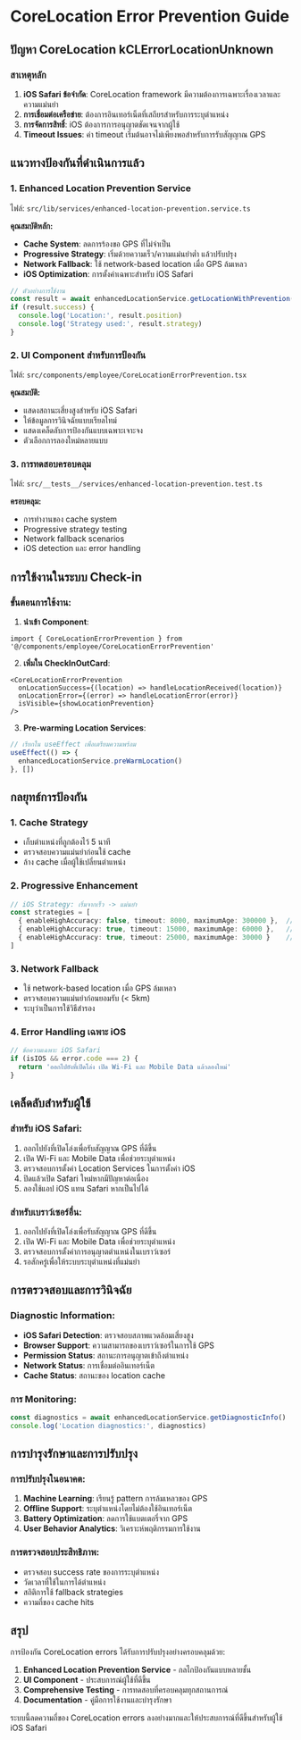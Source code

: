 # CoreLocation Error Prevention Guide

## ปัญหา CoreLocation kCLErrorLocationUnknown 

### สาเหตุหลัก
1. **iOS Safari ข้อจำกัด**: CoreLocation framework มีความต้องการเฉพาะเรื่องเวลาและความแม่นยำ
2. **การเชื่อมต่อเครือข่าย**: ต้องการอินเทอร์เน็ตที่เสถียรสำหรับการระบุตำแหน่ง
3. **การจัดการสิทธิ์**: iOS ต้องการการอนุญาตชัดเจนจากผู้ใช้
4. **Timeout Issues**: ค่า timeout เริ่มต้นอาจไม่เพียงพอสำหรับการรับสัญญาณ GPS

## แนวทางป้องกันที่ดำเนินการแล้ว

### 1. Enhanced Location Prevention Service
ไฟล์: `src/lib/services/enhanced-location-prevention.service.ts`

**คุณสมบัติหลัก:**
- **Cache System**: ลดการร้องขอ GPS ที่ไม่จำเป็น
- **Progressive Strategy**: เริ่มด้วยความเร็ว/ความแม่นยำต่ำ แล้วปรับปรุง
- **Network Fallback**: ใช้ network-based location เมื่อ GPS ล้มเหลว
- **iOS Optimization**: การตั้งค่าเฉพาะสำหรับ iOS Safari

```typescript
// ตัวอย่างการใช้งาน
const result = await enhancedLocationService.getLocationWithPrevention()
if (result.success) {
  console.log('Location:', result.position)
  console.log('Strategy used:', result.strategy)
}
```

### 2. UI Component สำหรับการป้องกัน
ไฟล์: `src/components/employee/CoreLocationErrorPrevention.tsx`

**คุณสมบัติ:**
- แสดงสถานะเสี่ยงสูงสำหรับ iOS Safari
- ให้ข้อมูลการวินิจฉัยแบบเรียลไทม์
- แสดงเคล็ดลับการป้องกันแบบเฉพาะเจาะจง
- ตัวเลือกการลองใหม่หลายแบบ

### 3. การทดสอบครอบคลุม
ไฟล์: `src/__tests__/services/enhanced-location-prevention.test.ts`

**ครอบคลุม:**
- การทำงานของ cache system
- Progressive strategy testing
- Network fallback scenarios
- iOS detection และ error handling

## การใช้งานในระบบ Check-in

### ขั้นตอนการใช้งาน:

1. **นำเข้า Component**:
```tsx
import { CoreLocationErrorPrevention } from '@/components/employee/CoreLocationErrorPrevention'
```

2. **เพิ่มใน CheckInOutCard**:
```tsx
<CoreLocationErrorPrevention
  onLocationSuccess={(location) => handleLocationReceived(location)}
  onLocationError={(error) => handleLocationError(error)}
  isVisible={showLocationPrevention}
/>
```

3. **Pre-warming Location Services**:
```typescript
// เรียกใน useEffect เพื่อเตรียมความพร้อม
useEffect(() => {
  enhancedLocationService.preWarmLocation()
}, [])
```

## กลยุทธ์การป้องกัน

### 1. Cache Strategy
- เก็บตำแหน่งที่ถูกต้องไว้ 5 นาที
- ตรวจสอบความแม่นยำก่อนใช้ cache
- ล้าง cache เมื่อผู้ใช้เปลี่ยนตำแหน่ง

### 2. Progressive Enhancement
```typescript
// iOS Strategy: เริ่มจากเร็ว -> แม่นยำ
const strategies = [
  { enableHighAccuracy: false, timeout: 8000, maximumAge: 300000 },  // เร็ว
  { enableHighAccuracy: true, timeout: 15000, maximumAge: 60000 },   // สมดุล
  { enableHighAccuracy: true, timeout: 25000, maximumAge: 30000 }    // แม่นยำ
]
```

### 3. Network Fallback
- ใช้ network-based location เมื่อ GPS ล้มเหลว
- ตรวจสอบความแม่นยำก่อนยอมรับ (< 5km)
- ระบุว่าเป็นการใช้วิธีสำรอง

### 4. Error Handling เฉพาะ iOS
```typescript
// ข้อความเฉพาะ iOS Safari
if (isIOS && error.code === 2) {
  return 'ออกไปยังที่เปิดโล่ง เปิด Wi-Fi และ Mobile Data แล้วลองใหม่'
}
```

## เคล็ดลับสำหรับผู้ใช้

### สำหรับ iOS Safari:
1. ออกไปยังที่เปิดโล่งเพื่อรับสัญญาณ GPS ที่ดีขึ้น
2. เปิด Wi-Fi และ Mobile Data เพื่อช่วยระบุตำแหน่ง
3. ตรวจสอบการตั้งค่า Location Services ในการตั้งค่า iOS
4. ปิดแล้วเปิด Safari ใหม่หากมีปัญหาต่อเนื่อง
5. ลองใช้แอป iOS แทน Safari หากเป็นไปได้

### สำหรับเบราว์เซอร์อื่น:
1. ออกไปยังที่เปิดโล่งเพื่อรับสัญญาณ GPS ที่ดีขึ้น
2. เปิด Wi-Fi และ Mobile Data เพื่อช่วยระบุตำแหน่ง
3. ตรวจสอบการตั้งค่าการอนุญาตตำแหน่งในเบราว์เซอร์
4. รอสักครู่เพื่อให้ระบบระบุตำแหน่งที่แม่นยำ

## การตรวจสอบและการวินิจฉัย

### Diagnostic Information:
- **iOS Safari Detection**: ตรวจสอบสภาพแวดล้อมเสี่ยงสูง
- **Browser Support**: ความสามารถของเบราว์เซอร์ในการใช้ GPS
- **Permission Status**: สถานะการอนุญาตเข้าถึงตำแหน่ง
- **Network Status**: การเชื่อมต่ออินเทอร์เน็ต
- **Cache Status**: สถานะของ location cache

### การ Monitoring:
```typescript
const diagnostics = await enhancedLocationService.getDiagnosticInfo()
console.log('Location diagnostics:', diagnostics)
```

## การบำรุงรักษาและการปรับปรุง

### การปรับปรุงในอนาคต:
1. **Machine Learning**: เรียนรู้ pattern การล้มเหลวของ GPS
2. **Offline Support**: ระบุตำแหน่งโดยไม่ต้องใช้อินเทอร์เน็ต
3. **Battery Optimization**: ลดการใช้แบตเตอรี่จาก GPS
4. **User Behavior Analytics**: วิเคราะห์พฤติกรรมการใช้งาน

### การตรวจสอบประสิทธิภาพ:
- ตรวจสอบ success rate ของการระบุตำแหน่ง
- วัดเวลาที่ใช้ในการได้ตำแหน่ง
- สถิติการใช้ fallback strategies
- ความถี่ของ cache hits

## สรุป

การป้องกัน CoreLocation errors ได้รับการปรับปรุงอย่างครอบคลุมด้วย:

1. **Enhanced Location Prevention Service** - กลไกป้องกันแบบหลายชั้น
2. **UI Component** - ประสบการณ์ผู้ใช้ที่ดีขึ้น
3. **Comprehensive Testing** - การทดสอบที่ครอบคลุมทุกสถานการณ์
4. **Documentation** - คู่มือการใช้งานและบำรุงรักษา

ระบบนี้ลดความถี่ของ CoreLocation errors ลงอย่างมากและให้ประสบการณ์ที่ดีขึ้นสำหรับผู้ใช้ iOS Safari